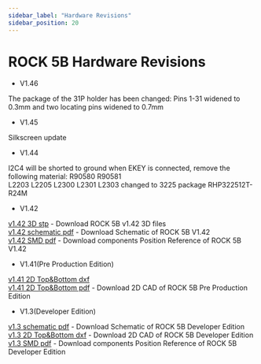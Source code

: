 ```yaml
---
sidebar_label: "Hardware Revisions"
sidebar_position: 20
---
```


# ROCK 5B Hardware Revisions

- V1.46

The package of the 31P holder has been changed:
Pins 1-31 widened to 0.3mm and two locating pins widened to 0.7mm

- V1.45

Silkscreen update

- V1.44

I2C4 will be shorted to ground when EKEY is connected, remove the following material:
R90580 R90581  
L2203 L2205 L2300 L2301 L2303 changed to 3225 package RHP322512T-R24M

- V1.42

[v1.42 3D stp](https://dl.radxa.com/rock5/5b/docs/hw/ROCK5B_v1.42_3D.step.zip) - Download ROCK 5B v1.42 3D files  
[v1.42 schematic pdf](https://dl.radxa.com/rock5/5b/docs/hw/radxa_rock_5b_v1423_sch.pdf) - Download Schematic of ROCK 5B V1.42  
[v1.42 SMD pdf](https://dl.radxa.com/rock5/5b/docs/hw/radxa_rock_5b_v1423_smd.pdf) - Download components Position Reference of ROCK 5B V1.42

- V1.41(Pre Production Edition)

[v1.41 2D Top&Bottom dxf](https://dl.radxa.com/rock5/5b/docs/hw/radxa_rock5b_v141_dimension_20220728_dxf.zip)  
[v1.41 2D Top&Bottom pdf](https://dl.radxa.com/rock5/5b/docs/hw/radxa_rock5b_v141_dimension_20220728_pdf.zip) - Download 2D CAD of ROCK 5B Pre Production Edition

- V1.3(Developer Edition)

[v1.3 schematic pdf](https://dl.radxa.com/rock5/5b/docs/hw/radxa_rock5b_v13_sch.pdf) - Download Schematic of ROCK 5B Developer Edition  
[v1.3 2D Top&Bottom dxf](https://dl.radxa.com/rock5/5b/docs/hw/ROCK5B_V13_2D_20220519.zip) - Download 2D CAD of ROCK 5B Developer Edition  
[v1.3 SMD pdf](https://dl.radxa.com/rock5/5b/docs/hw/radxa_rock5b_v13_smd.pdf) - Download components Position Reference of ROCK 5B Developer Edition
